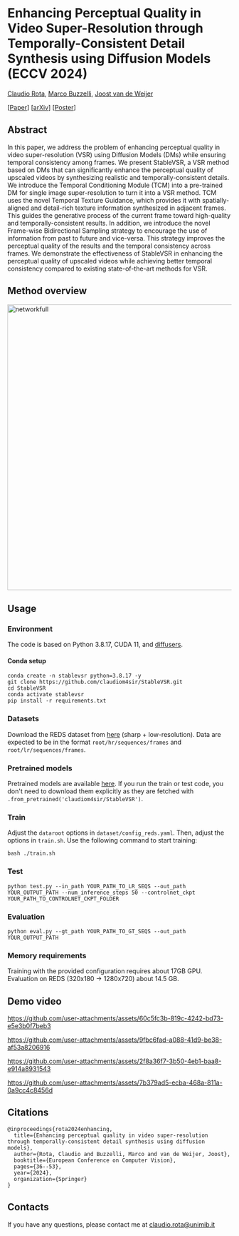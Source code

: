 # Enhancing Perceptual Quality in Video Super-Resolution through Temporally-Consistent Detail Synthesis using Diffusion Models (ECCV 2024)

[Claudio Rota](https://scholar.google.com/citations?user=HwPPoh4AAAAJ&hl=en), [Marco Buzzelli](https://scholar.google.com/citations?hl=en&user=kSFvKBoAAAAJ), [Joost van de Weijer](https://scholar.google.com/citations?user=Gsw2iUEAAAAJ&hl=en)

[[Paper](https://link.springer.com/chapter/10.1007/978-3-031-73254-6_3)] [[arXiv](https://arxiv.org/abs/2311.15908)] [[Poster](https://eccv.ecva.net/media/PosterPDFs/ECCV%202024/1051.png?t=1727108222.9410088)]

## Abstract
In this paper, we address the problem of enhancing perceptual quality in video super-resolution (VSR) using Diffusion Models (DMs) while ensuring temporal consistency among frames. We present StableVSR, a VSR method based on DMs that can significantly enhance the perceptual quality of upscaled videos by synthesizing realistic and temporally-consistent details. We introduce the Temporal Conditioning Module (TCM) into a pre-trained DM for single image super-resolution to turn it into a VSR method. TCM uses the novel Temporal Texture Guidance, which provides it with spatially-aligned and detail-rich texture information synthesized in adjacent frames. This guides the generative process of the current frame toward high-quality and temporally-consistent results. In addition, we introduce the novel Frame-wise Bidirectional Sampling strategy to encourage the use of information from past to future and vice-versa. This strategy improves the perceptual quality of the results and the temporal consistency across frames. We demonstrate the effectiveness of StableVSR in enhancing the perceptual quality of upscaled videos while achieving better temporal consistency compared to existing state-of-the-art methods for VSR.

## Method overview
<img width="640" alt="networkfull" src="https://github.com/user-attachments/assets/51390b6d-b069-49e1-a7ca-290099b2039f">

## Usage
### Environment 
The code is based on Python 3.8.17, CUDA 11, and [diffusers](https://github.com/huggingface/diffusers).
#### Conda setup
```
conda create -n stablevsr python=3.8.17 -y
git clone https://github.com/claudiom4sir/StableVSR.git
cd StableVSR
conda activate stablevsr
pip install -r requirements.txt
```
### Datasets
Download the REDS dataset from [here](https://seungjunnah.github.io/Datasets/reds.html) (sharp + low-resolution).
Data are expected to be in the format `root/hr/sequences/frames` and `root/lr/sequences/frames`.
### Pretrained models
Pretrained models are available [here](https://huggingface.co/claudiom4sir/StableVSR). If you run the train or test code, you don't need to download them explicitly as they are fetched with `.from_pretrained('claudiom4sir/StableVSR')`.
### Train
Adjust the `dataroot` options in `dataset/config_reds.yaml`. Then, adjust the options in `train.sh`. Use the following command to start training:
```
bash ./train.sh
```
### Test
```
python test.py --in_path YOUR_PATH_TO_LR_SEQS --out_path YOUR_OUTPUT_PATH --num_inference_steps 50 --controlnet_ckpt YOUR_PATH_TO_CONTROLNET_CKPT_FOLDER
```
### Evaluation
```
python eval.py --gt_path YOUR_PATH_TO_GT_SEQS --out_path YOUR_OUTPUT_PATH
```


### Memory requirements
Training with the provided configuration requires about 17GB GPU. Evaluation on REDS (320x180 -> 1280x720) about 14.5 GB.
## Demo video

https://github.com/user-attachments/assets/60c5fc3b-819c-4242-bd73-e5e3b0f7beb3

https://github.com/user-attachments/assets/9fbc6fad-a088-41d9-be38-af53a8206916

https://github.com/user-attachments/assets/2f8a36f7-3b50-4eb1-baa8-e914a8931543

https://github.com/user-attachments/assets/7b379ad5-ecba-468a-811a-0a9cc4c8456d

## Citations
```
@inproceedings{rota2024enhancing,
  title={Enhancing perceptual quality in video super-resolution through temporally-consistent detail synthesis using diffusion models},
  author={Rota, Claudio and Buzzelli, Marco and van de Weijer, Joost},
  booktitle={European Conference on Computer Vision},
  pages={36--53},
  year={2024},
  organization={Springer}
}
```
## Contacts
If you have any questions, please contact me at claudio.rota@unimib.it

